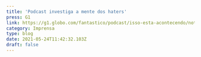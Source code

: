 ```yaml
---
title: 'Podcast investiga a mente dos haters'
press: G1
link: https://g1.globo.com/fantastico/podcast/isso-esta-acontecendo/noticia/2021/05/22/isso-esta-acontecendo-de-onde-vem-tanto-odio-podcast-investiga-a-mente-dos-haters-ouca-agora.ghtml
category: Imprensa
type: blog
date: 2021-05-24T11:42:32.103Z
draft: false
---
```

